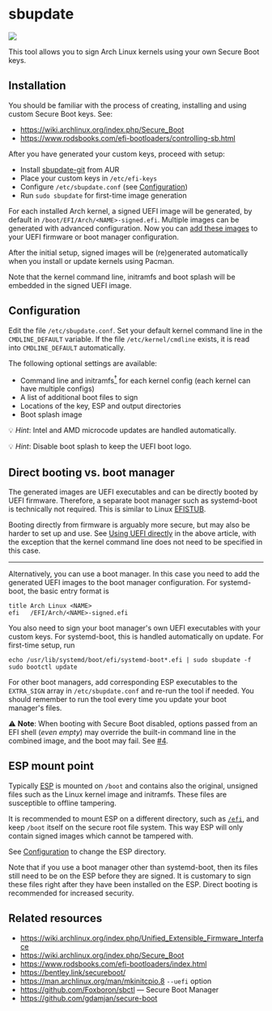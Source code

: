 # sbupdate

![](https://github.com/andreyv/sbupdate/workflows/CI/badge.svg)

This tool allows you to sign Arch Linux kernels using your own Secure Boot keys.

## Installation

You should be familiar with the process of creating, installing and using
custom Secure Boot keys. See:
* https://wiki.archlinux.org/index.php/Secure_Boot
* https://www.rodsbooks.com/efi-bootloaders/controlling-sb.html

After you have generated your custom keys, proceed with setup:
* Install [sbupdate-git](https://aur.archlinux.org/packages/sbupdate-git/) from AUR
* Place your custom keys in `/etc/efi-keys`
* Configure `/etc/sbupdate.conf` (see [Configuration](#configuration))
* Run `sudo sbupdate` for first-time image generation

For each installed Arch kernel, a signed UEFI image will be generated, by default
in `/boot/EFI/Arch/<NAME>-signed.efi`. Multiple images can be generated with
advanced configuration. Now you can [add these images](#direct-booting-vs-boot-manager)
to your UEFI firmware or boot manager configuration.

After the initial setup, signed images will be (re)generated automatically when
you install or update kernels using Pacman.

Note that the kernel command line, initramfs and boot splash will be embedded in
the signed UEFI image.

## Configuration

Edit the file `/etc/sbupdate.conf`. Set your default kernel command line
in the `CMDLINE_DEFAULT` variable. If the file `/etc/kernel/cmdline` exists,
it is read into `CMDLINE_DEFAULT` automatically.

The following optional settings are available:
* Command line and initramfs[<sup>†</sup>](#ucode) for each kernel config
  (each kernel can have multiple configs)
* A list of additional boot files to sign
* Locations of the key, ESP and output directories
* Boot splash image

<a name="ucode">💡 _Hint_:</a> Intel and AMD microcode updates are handled
automatically.

💡 _Hint_: Disable boot splash to keep the UEFI boot logo.


## Direct booting vs. boot manager

The generated images are UEFI executables and can be directly booted by UEFI
firmware. Therefore, a separate boot manager such as systemd-boot is technically
not required. This is similar to Linux [EFISTUB](https://wiki.archlinux.org/index.php/EFISTUB).

Booting directly from firmware is arguably more secure, but may also be harder
to set up and use. See [Using UEFI directly](https://wiki.archlinux.org/index.php/EFISTUB#Using_UEFI_directly)
in the above article, with the exception that the kernel command line does not
need to be specified in this case.

---

Alternatively, you can use a boot manager. In this case you need to add the generated UEFI
images to the boot manager configuration. For systemd-boot, the basic entry
format is

    title Arch Linux <NAME>
    efi   /EFI/Arch/<NAME>-signed.efi

You also need to sign your boot manager's own UEFI executables with your
custom keys. For systemd-boot, this is handled automatically on update. For
first-time setup, run

```shell
echo /usr/lib/systemd/boot/efi/systemd-boot*.efi | sudo sbupdate -f
sudo bootctl update
```

For other boot managers, add corresponding ESP executables to the `EXTRA_SIGN`
array in `/etc/sbupdate.conf` and re-run the tool if needed. You should
remember to run the tool every time you update your boot manager's files.

⚠️ **Note**: When booting with Secure Boot disabled, options passed from an EFI shell
(_even empty_) may override the built-in command line in the combined image, and
the boot may fail. See [#4](https://github.com/andreyv/sbupdate/issues/4).


## ESP mount point

Typically [ESP](https://wiki.archlinux.org/title/EFI_system_partition) is
mounted on `/boot` and contains also the original, unsigned files such as the
Linux kernel image and initramfs. These files are susceptible to offline
tampering.

It is recommended to mount ESP on a different directory, such as
[`/efi`](https://www.freedesktop.org/software/systemd/man/bootctl.html#--esp-path=),
and keep `/boot` itself on the secure root file system. This way ESP will only
contain signed images which cannot be tampered with.

See [Configuration](#configuration) to change the ESP directory.

Note that if you use a boot manager other than systemd-boot, then its files
still need to be on the ESP before they are signed. It is customary to sign
these files right after they have been installed on the ESP. Direct booting is
recommended for increased security.

## Related resources

* https://wiki.archlinux.org/index.php/Unified_Extensible_Firmware_Interface
* https://wiki.archlinux.org/index.php/Secure_Boot
* https://www.rodsbooks.com/efi-bootloaders/index.html
* https://bentley.link/secureboot/
* https://man.archlinux.org/man/mkinitcpio.8 `--uefi` option
* https://github.com/Foxboron/sbctl — Secure Boot Manager
* https://github.com/gdamjan/secure-boot
